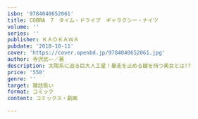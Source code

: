 ```yaml
---
isbn: '9784040652061'
title: COBRA　7　タイム・ドライブ　ギャラクシー・ナイツ
volume: ''
series: ''
publisher: ＫＡＤＫＡＷＡ
pubdate: '2018-10-11'
cover: 'https://cover.openbd.jp/9784040652061.jpg'
author: 寺沢武一／著
description: 太陽系に迫る巨大人工星！暴走を止める鍵を持つ美女とは!?
price: '550'
genre: ''
target: 雑誌扱い
format: コミック
content: コミックス・劇画

---
```

